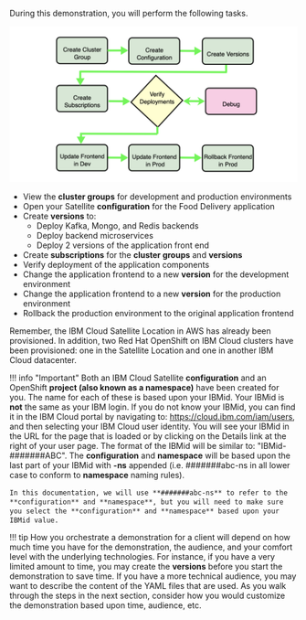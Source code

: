 During this demonstration, you will perform the following tasks.

![](_attachments/SatelliteDemoSketch-demoflowTransparent-2.png)

- View the **cluster groups** for development and production environments
- Open your Satellite **configuration** for the Food Delivery application
- Create **versions** to:
    - Deploy Kafka, Mongo, and Redis backends
    - Deploy backend microservices
    - Deploy 2 versions of the application front end
- Create **subscriptions** for the **cluster groups** and **versions**
- Verify deployment of the application components
- Change the application frontend to a new **version** for the development environment
- Change the application frontend to a new **version** for the production environment
- Rollback the production environment to the original application frontend

Remember, the IBM Cloud Satellite Location in AWS has already been provisioned. In addition, two Red Hat OpenShift on IBM Cloud clusters have been provisioned: one in the Satellite Location and one in another IBM Cloud datacenter.

!!! info "Important"
    Both an IBM Cloud Satellite **configuration** and an OpenShift **project (also known as a namespace)** have been created for you. The name for each of these is based upon your IBMid. Your IBMid is **not** the same as your IBM login. If you do not know your IBMid, you can find it in the IBM Cloud portal by navigating to: <a href="https://cloud.ibm.com/iam/users" target="_blank">https://cloud.ibm.com/iam/users</a>, and then selecting your IBM Cloud user identity. You will see your IBMid in the URL for the page that is loaded or by clicking on the Details link at the right of your user page. The format of the IBMid will be similar to: "IBMid-#######ABC". The **configuration** and **namespace** will be based upon the last part of your IBMid with **-ns** appended (i.e. #######abc-ns in all lower case to conform to **namespace** naming rules).

    In this documentation, we will use **#######abc-ns** to refer to the **configuration** and **namespace**, but you will need to make sure you select the **configuration** and **namespace** based upon your IBMid value.

!!! tip
    How you orchestrate a demonstration for a client will depend on how much time you have for the demonstration, the audience, and your comfort level with the underlying technologies. For instance, if you have a very limited amount to time, you may create the **versions** before you start the demonstration to save time. If you have a more technical audience, you may want to describe the content of the YAML files that are used. As you walk through the steps in the next section, consider how you would customize the demonstration based upon time, audience, etc.
